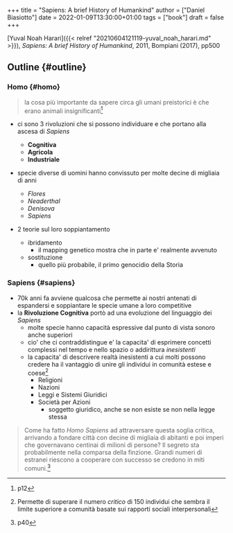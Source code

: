 +++
title = "Sapiens: A brief History of Humankind"
author = ["Daniel Biasiotto"]
date = 2022-01-09T13:30:00+01:00
tags = ["book"]
draft = false
+++

[Yuval Noah Harari]({{< relref "20210604121119-yuval_noah_harari.md" >}}), _Sapiens: A brief History of Humankind_, 2011, Bompiani (2017), pp500


## Outline {#outline}


### Homo {#homo}

> la cosa più importante da sapere circa gli umani preistorici è che erano animali insignificanti[^fn:1]

-   ci sono 3 rivoluzioni che si possono individuare e che portano alla ascesa di _Sapiens_
    -   **Cognitiva**
    -   **Agricola**
    -   **Industriale**

-   specie diverse di uomini hanno convissuto per molte decine di migliaia di anni
    -   _Flores_
    -   _Neaderthal_
    -   _Denisova_
    -   _Sapiens_
-   2 teorie sul loro soppiantamento
    -   ibridamento
        -   il mapping genetico mostra che in parte e' realmente avvenuto
    -   sostituzione
        -   quello più probabile, il primo <span class="underline">genocidio</span> della Storia


### Sapiens {#sapiens}

-   70k anni fa avviene qualcosa che permette ai nostri antenati di espandersi e soppiantare le specie umane a loro competitive
-   la **Rivoluzione Cognitiva** portò ad una <span class="underline">evoluzione del linguaggio</span> dei _Sapiens_
    -   molte specie hanno capacità espressive dal punto di vista sonoro anche superiori
    -   cio' che ci contraddistingue e' la capacita' di esprimere concetti complessi nel tempo e nello spazio o addirittura _inesistenti_
    -   la capacita' di descrivere realtà inesistenti a cui molti possono credere ha il vantaggio di unire gli individui in comunità estese e coese[^fn:2]
        -   Religioni
        -   Nazioni
        -   Leggi e Sistemi Giuridici
        -   Società per Azioni
            -   soggetto giuridico, anche se non esiste se non nella legge stessa

> Come ha fatto _Homo Sapiens_ ad attraversare questa soglia critica, arrivando a fondare città con decine di migliaia di abitanti e poi imperi che governavano centinai di milioni di persone? Il segreto sta probabilmente nella comparsa della finzione. Grandi numeri di estranei riescono a cooperare con successo se credono in miti comuni.[^fn:3]

[^fn:1]: p12
[^fn:2]: Permette di superare il numero _critico_ di 150 individui che sembra il limite superiore a comunità basate sui rapporti sociali interpersonali
[^fn:3]: p40
